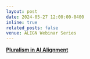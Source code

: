 ```yaml
---
layout: post
date: 2024-05-27 12:00:00-0400
inline: true
related_posts: false
venue: ALIGN Webinar Series
---
```


[**Pluralism in AI Alignment**](https://youtu.be/GUzY24HhQME)